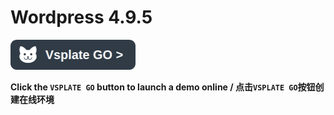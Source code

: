 # Wordpress 4.9.5

<a href="https://www.vsplate.com/?docker-compose=https://github.com/vsplate/dcenvs/wordpress/4.9.5"><img alt="VSPLATE GO" src="https://raw.githubusercontent.com/vsplate/images/master/vsgo_btn.png" width="200px"></a>

**Click the `VSPLATE GO` button to launch a demo online / 点击`VSPLATE GO`按钮创建在线环境**
